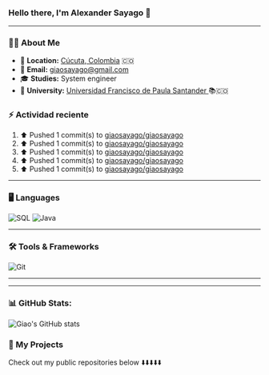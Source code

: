 

### **Hello there, I'm Alexander Sayago 👋**

---

### 🧑‍💻 **About Me**

- 📍 **Location:** <a href="https://maps.app.goo.gl/XVpZMVm4LwV7izcc9" target="_blank">Cúcuta, Colombia</a> 🇨🇴  
- 📧 **Email:** [giaosayago@gmail.com](mailto:giaosayago@gmail.com) 
- 🎓 **Studies:** System engineer 
- 🏫 **University:** [Universidad Francisco de Paula Santander ](https://ww2.ufps.edu.co/) 📚🇨🇴 


### :zap: Actividad reciente
<!-- START_SECTION:activity-->
<!--RECENT_ACTIVITY:start-->
1. ⬆️ Pushed 1 commit(s) to [giaosayago/giaosayago](https://github.com/giaosayago/giaosayago)<br>
2. ⬆️ Pushed 1 commit(s) to [giaosayago/giaosayago](https://github.com/giaosayago/giaosayago)<br>
3. ⬆️ Pushed 1 commit(s) to [giaosayago/giaosayago](https://github.com/giaosayago/giaosayago)<br>
4. ⬆️ Pushed 1 commit(s) to [giaosayago/giaosayago](https://github.com/giaosayago/giaosayago)<br>
5. ⬆️ Pushed 1 commit(s) to [giaosayago/giaosayago](https://github.com/giaosayago/giaosayago)<br>
<!--RECENT_ACTIVITY:end-->


<!-- END_SECTION:activity-->

---

### 🖥️ **Languages**
![SQL](https://img.shields.io/badge/SQL-316192?style=for-the-badge&logo=postgresql&logoColor=white)
![Java](https://img.shields.io/badge/Java-ED8B00?style=for-the-badge&logo=openjdk&logoColor=white)

---

### 🛠️ **Tools & Frameworks**
![Git](https://img.shields.io/badge/Git-F05032?style=for-the-badge&logo=git&logoColor=white)

---
---

### 📊 GitHub Stats:

![Giao's GitHub stats](https://github-readme-stats.vercel.app/api?username=giaosayago)

### 📂 My Projects 

Check out my public repositories below ⬇️⬇️⬇️⬇️⬇️